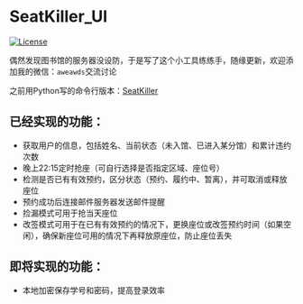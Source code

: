 # SeatKiller_UI

[![License](https://img.shields.io/github/license/mashape/apistatus.svg)](LICENSE)

偶然发现图书馆的服务器没设防，于是写了这个小工具练练手，随缘更新，欢迎添加我的微信：`aweawds`交流讨论

之前用Python写的命令行版本：[SeatKiller](https://github.com/goolhanrry/SeatKiller)

## 已经实现的功能：

* 获取用户的信息，包括姓名、当前状态（未入馆、已进入某分馆）和累计违约次数
* 晚上22:15定时抢座（可自行选择是否指定区域、座位号）
* 检测是否已有有效预约，区分状态（预约、履约中、暂离），并可取消或释放座位
* 预约成功后连接邮件服务器发送邮件提醒
* 捡漏模式可用于抢当天座位
* 改签模式可用于在已有有效预约的情况下，更换座位或改签预约时间（如果空闲），确保新座位可用的情况下再释放原座位，防止座位丢失

## 即将实现的功能：
* 本地加密保存学号和密码，提高登录效率
